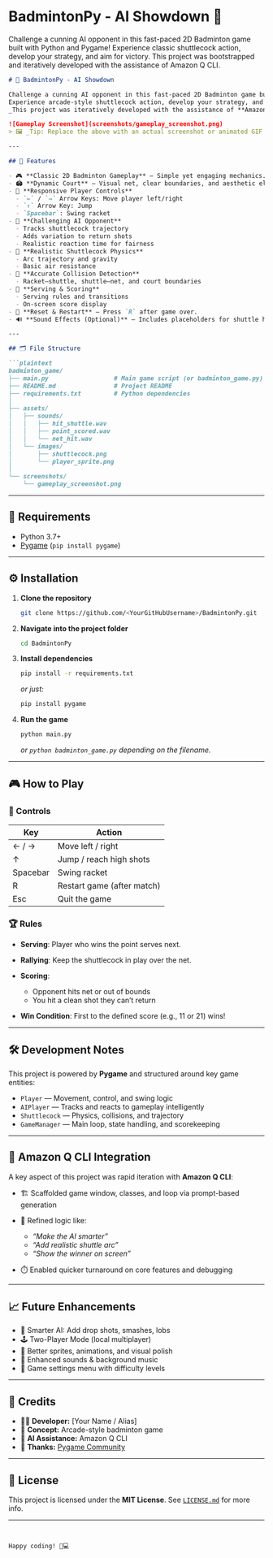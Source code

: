 # BadmintonPy - AI Showdown 🏸

Challenge a cunning AI opponent in this fast-paced 2D Badminton game built with Python and Pygame! Experience classic shuttlecock action, develop your strategy, and aim for victory. This project was bootstrapped and iteratively developed with the assistance of Amazon Q CLI.

````markdown
# 🏸 BadmintonPy - AI Showdown

Challenge a cunning AI opponent in this fast-paced 2D Badminton game built with **Python** and **Pygame**!  
Experience arcade-style shuttlecock action, develop your strategy, and aim for victory.  
_This project was iteratively developed with the assistance of **Amazon Q CLI**._

![Gameplay Screenshot](screenshots/gameplay_screenshot.png)  
> 🖼️ _Tip: Replace the above with an actual screenshot or animated GIF for a better preview._

---

## 🚀 Features

- 🎮 **Classic 2D Badminton Gameplay** — Simple yet engaging mechanics.
- 🏟️ **Dynamic Court** — Visual net, clear boundaries, and aesthetic elements.
- 👤 **Responsive Player Controls**
  - `←` / `→` Arrow Keys: Move player left/right
  - `↑` Arrow Key: Jump
  - `Spacebar`: Swing racket
- 🤖 **Challenging AI Opponent**
  - Tracks shuttlecock trajectory
  - Adds variation to return shots
  - Realistic reaction time for fairness
- 🏐 **Realistic Shuttlecock Physics**
  - Arc trajectory and gravity
  - Basic air resistance
- 🎯 **Accurate Collision Detection**
  - Racket–shuttle, shuttle–net, and court boundaries
- 🏓 **Serving & Scoring**
  - Serving rules and transitions
  - On-screen score display
- 🔄 **Reset & Restart** — Press `R` after game over.
- 🔊 **Sound Effects (Optional)** — Includes placeholders for shuttle hits, net sounds, and scoring.

---

## 🗂️ File Structure

```plaintext
badminton_game/
├── main.py                  # Main game script (or badminton_game.py)
├── README.md                # Project README
├── requirements.txt         # Python dependencies
│
├── assets/
│   ├── sounds/
│   │   ├── hit_shuttle.wav
│   │   ├── point_scored.wav
│   │   └── net_hit.wav
│   └── images/
│       ├── shuttlecock.png
│       └── player_sprite.png
│
└── screenshots/
    └── gameplay_screenshot.png
````

---

## 🧰 Requirements

* Python 3.7+
* [Pygame](https://www.pygame.org/) (`pip install pygame`)

---

## ⚙️ Installation

1. **Clone the repository**

   ```bash
   git clone https://github.com/<YourGitHubUsername>/BadmintonPy.git
   ```

2. **Navigate into the project folder**

   ```bash
   cd BadmintonPy
   ```

3. **Install dependencies**

   ```bash
   pip install -r requirements.txt
   ```

   *or just:*

   ```bash
   pip install pygame
   ```

4. **Run the game**

   ```bash
   python main.py
   ```

   *or `python badminton_game.py` depending on the filename.*

---

## 🎮 How to Play

### 🔑 Controls

| Key      | Action                     |
| -------- | -------------------------- |
| ← / →    | Move left / right          |
| ↑        | Jump / reach high shots    |
| Spacebar | Swing racket               |
| R        | Restart game (after match) |
| Esc      | Quit the game              |

### 🏆 Rules

* **Serving**: Player who wins the point serves next.
* **Rallying**: Keep the shuttlecock in play over the net.
* **Scoring**:

  * Opponent hits net or out of bounds
  * You hit a clean shot they can’t return
* **Win Condition**: First to the defined score (e.g., 11 or 21) wins!

---

## 🛠️ Development Notes

This project is powered by **Pygame** and structured around key game entities:

* `Player` — Movement, control, and swing logic
* `AIPlayer` — Tracks and reacts to gameplay intelligently
* `Shuttlecock` — Physics, collisions, and trajectory
* `GameManager` — Main loop, state handling, and scorekeeping

---

## 🤖 Amazon Q CLI Integration

A key aspect of this project was rapid iteration with **Amazon Q CLI**:

* 🏗️ Scaffolded game window, classes, and loop via prompt-based generation
* 🔄 Refined logic like:

  * *“Make the AI smarter”*
  * *“Add realistic shuttle arc”*
  * *“Show the winner on screen”*
* ⏱️ Enabled quicker turnaround on core features and debugging

---

## 📈 Future Enhancements

* 🧠 Smarter AI: Add drop shots, smashes, lobs
* 🕹️ Two-Player Mode (local multiplayer)
* 🎨 Better sprites, animations, and visual polish
* 🎼 Enhanced sounds & background music
* 🧩 Game settings menu with difficulty levels

---

## 🙌 Credits

* 👨‍💻 **Developer:** \[Your Name / Alias]
* 🎯 **Concept:** Arcade-style badminton game
* 🧠 **AI Assistance:** Amazon Q CLI
* 💖 **Thanks:** [Pygame Community](https://www.pygame.org/wiki/about)

---

## 📄 License

This project is licensed under the **MIT License**.
See [`LICENSE.md`](LICENSE.md) for more info.

---

```


Happy coding! 🏸💻
```
